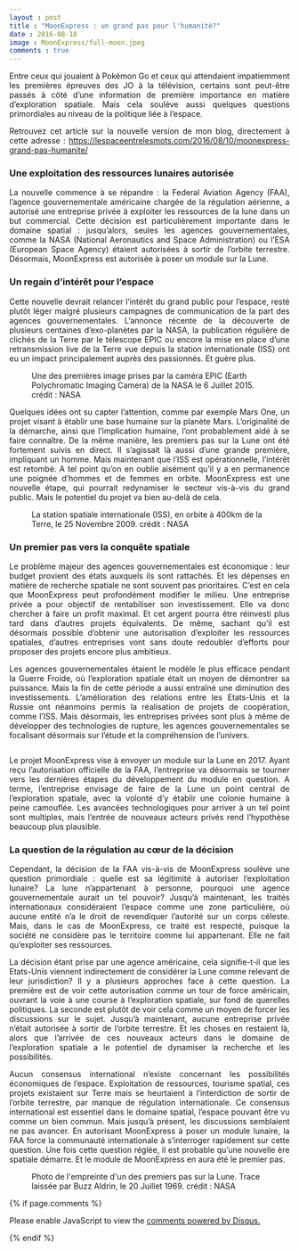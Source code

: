 ```yaml
---
layout : post
title : "MoonExpress : un grand pas pour l'humanité?"
date : 2016-08-10
image : MoonExpress/full-moon.jpeg
comments : true
---
```


<p class="intro" style="text-align: justify;"><span class="dropcap">E</span>ntre ceux qui jouaient à Pokémon Go et ceux qui attendaient impatiemment les premières épreuves des JO à la télévision, certains sont peut-être passés à côté d’une information de première importance en matière d’exploration spatiale. Mais cela soulève aussi quelques questions primordiales au niveau de la politique liée à l’espace.</p>

<p style="text-align: justify;"> Retrouvez cet article sur la nouvelle version de mon blog, directement à cette adresse : <a href="https://lespaceentrelesmots.com/2016/08/10/moonexpress-grand-pas-humanite/">https://lespaceentrelesmots.com/2016/08/10/moonexpress-grand-pas-humanite/</a> </p>


### Une exploitation des ressources lunaires autorisée

<p style="text-align: justify;">La nouvelle commence à se répandre : la Federal Aviation Agency (FAA), l’agence gouvernementale américaine chargée de la régulation aérienne, a autorisé une entreprise privée à exploiter les ressources de la lune dans un but commercial. Cette décision est particulièrement importante dans le domaine spatial : jusqu’alors, seules les agences gouvernementales, comme la NASA (National Aeronautics and Space Administration) ou l’ESA (European Space Agency) étaient autorisées à sortir de l’orbite terrestre. Désormais, MoonExpress est autorisée à poser un module sur la Lune.</p>

### Un regain d’intérêt pour l’espace

<p style="text-align: justify;">Cette nouvelle devrait relancer l’intérêt du grand public pour l’espace, resté plutôt léger malgré plusieurs campagnes de communication de la part des agences gouvernementales. L’annonce récente de la découverte de plusieurs centaines d’exo-planètes par la NASA, la publication régulière de clichés de la Terre par le télescope EPIC ou encore la mise en place d’une retransmission live de la Terre vue depuis la station internationale (ISS) ont eu un impact principalement auprès des passionnés. Et guère plus.</p>

<figure>
	<img src="{{ '/assets/img/MoonExpress/Earth.png' | prepend: site.baseurl }}" alt=""> 
	<figcaption>Une des premières image prises par la caméra EPIC (Earth Polychromatic Imaging Camera) de la NASA le 6 Juillet 2015. crédit : NASA</figcaption>
</figure>

<p style="text-align: justify;">Quelques idées ont su capter l’attention, comme par exemple Mars One, un projet visant à établir une base humaine sur la planète Mars. L’originalité de la démarche, ainsi que l’implication humaine, l’ont probablement aidé à se faire connaître. De la même manière, les premiers pas sur la Lune ont été fortement suivis en direct. Il s’agissait là aussi d’une grande première, impliquant un homme. Mais maintenant que l’ISS est opérationnelle, l’intérêt est retombé. A tel point qu’on en oublie aisément qu’il y a en permanence une poignée d’hommes et de femmes en orbite. MoonExpress est une nouvelle étape, qui pourrait redynamiser le secteur vis-à-vis du grand public. Mais le potentiel du projet va bien au-delà de cela.</p>

<figure>
	<img src="{{ '/assets/img/MoonExpress/ISS.JPG' | prepend: site.baseurl }}" alt=""> 
	<figcaption>La station spatiale internationale (ISS), en orbite à 400km de la Terre, le 25 Novembre 2009. crédit : NASA</figcaption>
</figure>

### Un premier pas vers la conquête spatiale

<p style="text-align: justify;">Le problème majeur des agences gouvernementales est économique : leur budget provient des états auxquels ils sont rattachés. Et les dépenses en matière de recherche spatiale ne sont souvent pas prioritaires. C’est en cela que MoonExpress peut profondément modifier le milieu. Une entreprise privée a pour objectif de rentabiliser son investissement. Elle va donc chercher à faire un profit maximal. Et cet argent pourra être réinvesti plus tard dans d’autres projets équivalents. De même, sachant qu’il est désormais possible d’obtenir une autorisation d’exploiter les ressources spatiales, d’autres entreprises vont sans doute redoubler d’efforts pour proposer des projets encore plus ambitieux.</p>

<p style="text-align: justify;">Les agences gouvernementales étaient le modèle le plus efficace pendant la Guerre Froide, où l’exploration spatiale était un moyen de démontrer sa puissance. Mais la fin de cette période a aussi entraîné une diminution des investissements. L’amélioration des relations entre les Etats-Unis et la Russie ont néanmoins permis la réalisation de projets de coopération, comme l’ISS. Mais désormais, les entreprises privées sont plus à même de développer des technologies de rupture, les agences gouvernementales se focalisant désormais sur l’étude et la compréhension de l’univers.</p>

<img src="{{ '/assets/img/MoonExpress/arch-stars.jpg' | prepend: site.baseurl }}" alt="">

<p style="text-align: justify;">Le projet MoonExpress vise à envoyer un module sur la Lune en 2017. Ayant reçu l’autorisation officielle de la FAA, l’entreprise va désormais se tourner vers les dernières étapes du développement du module en question. A terme, l’entreprise envisage de faire de la Lune un point central de l’exploration spatiale, avec la volonté d’y établir une colonie humaine à peine camouflée. Les avancées technologiques pour arriver à un tel  point sont multiples, mais l’entrée de nouveaux acteurs privés rend l’hypothèse beaucoup plus plausible.</p>

### La question de la régulation au cœur de la décision

<p style="text-align: justify;">Cependant, la décision de la FAA vis-à-vis de MoonExpress soulève une question primordiale : quelle est sa légitimité à autoriser l’exploitation lunaire? La lune n’appartenant à personne, pourquoi une agence gouvernementale aurait un tel pouvoir? Jusqu’à maintenant, les traités internationaux considéraient l’espace comme une zone particulière, où aucune entité n’a le droit de revendiquer l’autorité sur un corps céleste. Mais, dans le cas de MoonExpress, ce traité est respecté, puisque la société ne considère pas le territoire comme lui appartenant. Elle ne fait qu’exploiter ses ressources.</p>

<p style="text-align: justify;">La décision étant prise par une agence américaine, cela signifie-t-il que les Etats-Unis viennent indirectement de considérer la Lune comme relevant de leur jurisdiction? Il y a plusieurs approches face à cette question. La première est de voir cette autorisation comme un  tour de force américain, ouvrant la voie à une course à l’exploration spatiale, sur fond de querelles politiques. La seconde est plutôt de voir cela comme un moyen de forcer les discussions sur le sujet. Jusqu’à maintenant, aucune entreprise privée n’était autorisée à sortir de l’orbite terrestre. Et les choses en restaient là, alors que l’arrivée de ces nouveaux acteurs dans le domaine de l’exploration spatiale a le potentiel de dynamiser la recherche et les possibilités.</p>

<p style="text-align: justify;">Aucun consensus international n’existe concernant les possibilités économiques de l’espace. Exploitation de ressources, tourisme spatial, ces projets existaient sur Terre mais se heurtaient à l’interdiction de sortir de l’orbite terrestre, par manque de régulation internationale. Ce consensus international est essentiel dans le domaine spatial, l’espace pouvant être vu comme un bien commun. Mais jusqu’à présent, les discussions semblaient ne pas avancer. En autorisant MoonExpress à poser un module lunaire, la FAA force la communauté internationale à s’interroger rapidement sur cette question. Une fois cette question réglée, il est probable qu’une nouvelle ère spatiale démarre. Et le module de MoonExpress en aura été le premier pas.</p>

<figure>
	<img src="{{ '/assets/img/MoonExpress/footprint.jpg' | prepend: site.baseurl }}" alt=""> 
	<figcaption>Photo de l'empreinte d'un des premiers pas sur la Lune. Trace laissée par Buzz Aldrin, le 20 Juillet 1969. crédit : NASA</figcaption>
</figure>

{% if page.comments %}
<div id="disqus_thread"></div>
<script>

/**
 *  RECOMMENDED CONFIGURATION VARIABLES: EDIT AND UNCOMMENT THE SECTION BELOW TO INSERT DYNAMIC VALUES FROM YOUR PLATFORM OR CMS.
 *  LEARN WHY DEFINING THESE VARIABLES IS IMPORTANT: https://disqus.com/admin/universalcode/#configuration-variables */
/*
var disqus_config = function () {
    this.page.url = http://www.charlesgabouleaud.fr/blog/MoonExpress-grand-pas-pour-lhumanite/;  // Replace PAGE_URL with your page's canonical URL variable
    this.page.identifier = PAGE_IDENTIFIER; // Replace PAGE_IDENTIFIER with your page's unique identifier variable
};
*/
(function() { // DON'T EDIT BELOW THIS LINE
    var d = document, s = d.createElement('script');
    s.src = '//charlesgabouleaud-fr.disqus.com/embed.js';
    s.setAttribute('data-timestamp', +new Date());
    (d.head || d.body).appendChild(s);
})();
</script>
<noscript>Please enable JavaScript to view the <a href="https://disqus.com/?ref_noscript">comments powered by Disqus.</a></noscript>
                                    
{% endif %}

